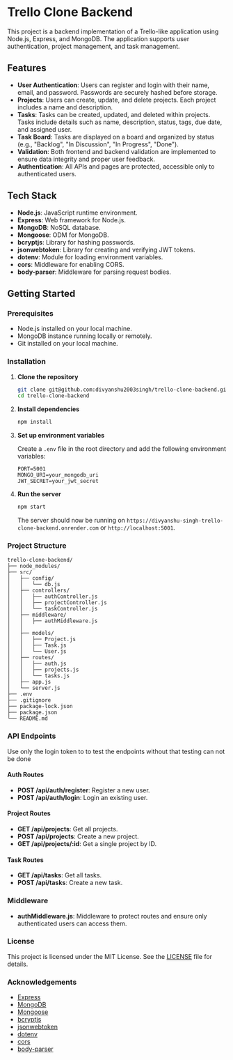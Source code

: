 
# Trello Clone Backend

This project is a backend implementation of a Trello-like application using Node.js, Express, and MongoDB. The application supports user authentication, project management, and task management.

## Features

- **User Authentication**: Users can register and login with their name, email, and password. Passwords are securely hashed before storage.
- **Projects**: Users can create, update, and delete projects. Each project includes a name and description.
- **Tasks**: Tasks can be created, updated, and deleted within projects. Tasks include details such as name, description, status, tags, due date, and assigned user.
- **Task Board**: Tasks are displayed on a board and organized by status (e.g., "Backlog", "In Discussion", "In Progress", "Done").
- **Validation**: Both frontend and backend validation are implemented to ensure data integrity and proper user feedback.
- **Authentication**: All APIs and pages are protected, accessible only to authenticated users.

## Tech Stack

- **Node.js**: JavaScript runtime environment.
- **Express**: Web framework for Node.js.
- **MongoDB**: NoSQL database.
- **Mongoose**: ODM for MongoDB.
- **bcryptjs**: Library for hashing passwords.
- **jsonwebtoken**: Library for creating and verifying JWT tokens.
- **dotenv**: Module for loading environment variables.
- **cors**: Middleware for enabling CORS.
- **body-parser**: Middleware for parsing request bodies.

## Getting Started

### Prerequisites

- Node.js installed on your local machine.
- MongoDB instance running locally or remotely.
- Git installed on your local machine.

### Installation

1. **Clone the repository**

   ```bash
   git clone git@github.com:divyanshu2003singh/trello-clone-backend.git
   cd trello-clone-backend
   ```

2. **Install dependencies**

   ```bash
   npm install
   ```

3. **Set up environment variables**

   Create a `.env` file in the root directory and add the following environment variables:

   ```plaintext
   PORT=5001
   MONGO_URI=your_mongodb_uri
   JWT_SECRET=your_jwt_secret
   ```

4. **Run the server**

   ```bash
   npm start
   ```

   The server should now be running on `https://divyanshu-singh-trello-clone-backend.onrender.com` or `http://localhost:5001`.

### Project Structure

```plaintext
trello-clone-backend/
├── node_modules/
├── src/
│   ├── config/
│   │   └── db.js
│   ├── controllers/
│   │   ├── authController.js
│   │   ├── projectController.js
│   │   └── taskController.js
│   ├── middleware/
│   │   ├── authMiddleware.js
│   │
│   ├── models/
│   │   ├── Project.js
│   │   ├── Task.js
│   │   └── User.js
│   ├── routes/
│   │   ├── auth.js
│   │   ├── projects.js
│   │   └── tasks.js
│   ├── app.js
│   └── server.js
├── .env
├── .gitignore
├── package-lock.json
├── package.json
└── README.md
```

### API Endpoints
Use only the login token to to test the endpoints without that testing can not be done
#### Auth Routes

- **POST /api/auth/register**: Register a new user.
- **POST /api/auth/login**: Login an existing user.

#### Project Routes

- **GET /api/projects**: Get all projects.
- **POST /api/projects**: Create a new project.
- **GET /api/projects/:id**: Get a single project by ID.


#### Task Routes

- **GET /api/tasks**: Get all tasks.
- **POST /api/tasks**: Create a new task.


### Middleware

- **authMiddleware.js**: Middleware to protect routes and ensure only authenticated users can access them.

### License

This project is licensed under the MIT License. See the [LICENSE](LICENSE) file for details.

### Acknowledgements

- [Express](https://expressjs.com/)
- [MongoDB](https://www.mongodb.com/)
- [Mongoose](https://mongoosejs.com/)
- [bcryptjs](https://www.npmjs.com/package/bcryptjs)
- [jsonwebtoken](https://www.npmjs.com/package/jsonwebtoken)
- [dotenv](https://www.npmjs.com/package/dotenv)
- [cors](https://www.npmjs.com/package/cors)
- [body-parser](https://www.npmjs.com/package/body-parser)

